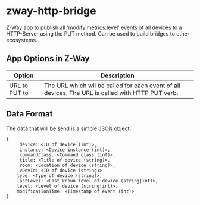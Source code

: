 # zway-http-bridge
Z-Way app to publish all 'modify:metrics:level' events of all devices to a HTTP-Server using the PUT method. Can be used to build bridges to other ecosystems.

## App Options in Z-Way
Option | Description
--- | ---
URL to PUT to | The URL which wil be called for each event of all devices. The URL is called with HTTP PUT verb.

## Data Format
The data that will be send is a simple JSON object:
```
{
	 device: <ID of device (int)>,
	 instance: <Device instance (int)>,
	 commandClass: <Command class (int)>,
	 title: <Title of device (string)>,
	 room: <Location of device (string)>,
	 vDevId: <ID of device (string)>
    type: <Type of device (string)>,
    lastLevel: <Last known level of device (string|int)>,
    level: <Level of device (string|int)>,
    modificationTime: <Timestamp of event (int)>
}
```
